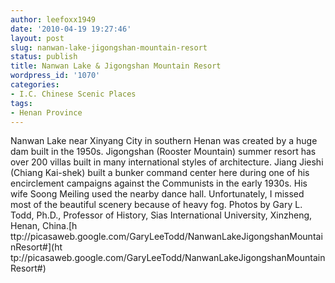 ```yaml
---
author: leefoxx1949
date: '2010-04-19 19:27:46'
layout: post
slug: nanwan-lake-jigongshan-mountain-resort
status: publish
title: Nanwan Lake & Jigongshan Mountain Resort
wordpress_id: '1070'
categories:
- I.C. Chinese Scenic Places
tags:
- Henan Province
---
```


Nanwan Lake near Xinyang City in southern Henan was created by a huge dam
built in the 1950s. Jigongshan (Rooster Mountain) summer resort has over 200
villas built in many international styles of architecture. Jiang Jieshi
(Chiang Kai-shek) built a bunker command center here during one of his
encirclement campaigns against the Communists in the early 1930s. His wife
Soong Meiling used the nearby dance hall. Unfortunately, I missed most of the
beautiful scenery because of heavy fog. Photos by Gary L. Todd, Ph.D.,
Professor of History, Sias International University, Xinzheng, Henan, China.[h
ttp://picasaweb.google.com/GaryLeeTodd/NanwanLakeJigongshanMountainResort#](ht
tp://picasaweb.google.com/GaryLeeTodd/NanwanLakeJigongshanMountainResort#)

